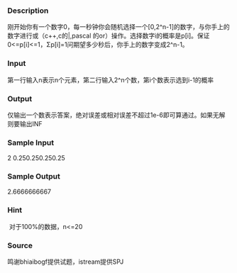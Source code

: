 
### Description

刚开始你有一个数字0，每一秒钟你会随机选择一个[0,2^n-1]的数字，与你手上的数字进行或（c++,c的|,pascal
的or）操作。选择数字i的概率是p[i]。保证0<=p[i]<=1，Σp[i]=1问期望多少秒后，你手上的数字变成2^n-1。


### Input
第一行输入n表示n个元素，第二行输入2^n个数，第i个数表示选到i-1的概率



### Output
仅输出一个数表示答案，绝对误差或相对误差不超过1e-6即可算通过。如果无解则要输出INF

### Sample Input
2
0.250.250.250.25
### Sample Output
2.6666666667
### Hint
 对于100%的数据，n<=20

### Source
鸣谢bhiaibogf提供试题，istream提供SPJ